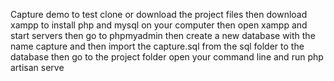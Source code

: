 Capture demo to test clone or download the project files then download xampp to install php and mysql on your computer then open xampp and start servers then go to phpmyadmin then create a new database with the name capture and then import the capture.sql from the sql folder to the database then go to the project folder open your command line and run php artisan serve
